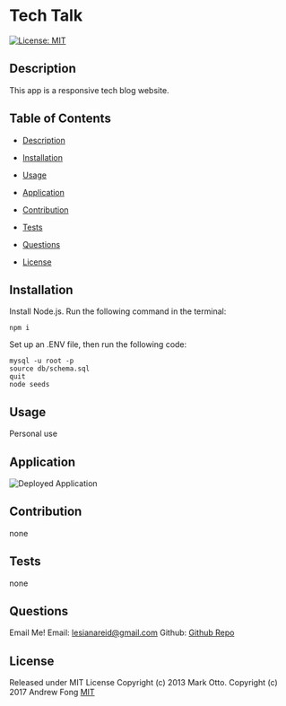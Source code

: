 # Tech Talk

[![License: MIT](https://img.shields.io/badge/License-MIT-yellow.svg)](https://opensource.org/licenses/MIT)

## Description

This app is a responsive tech blog website.

## Table of Contents

- [Description](#description)

- [Installation](#installation)

- [Usage](#usage)

- [Application](#application)

- [Contribution](#credits)

- [Tests](#tests)

- [Questions](#questions)

- [License](#license)

## Installation

Install Node.js. Run the following command in the terminal:

```
npm i
```

Set up an .ENV file, then run the following code:

```
mysql -u root -p
source db/schema.sql
quit
node seeds
```

## Usage

Personal use

## Application

![Deployed Application](https://github.com/Leci1259/tech_blog/blob/main/public/img/Screenshot%202021-11-01%20190253.png)

## Contribution

none

## Tests

none

## Questions

Email Me!
Email: lesianareid@gmail.com
Github: [Github Repo](https://github.com/leci1259)

## License

Released under MIT License Copyright (c) 2013 Mark Otto. Copyright (c) 2017 Andrew Fong
[MIT](https://opensource.org/licenses/MIT)
